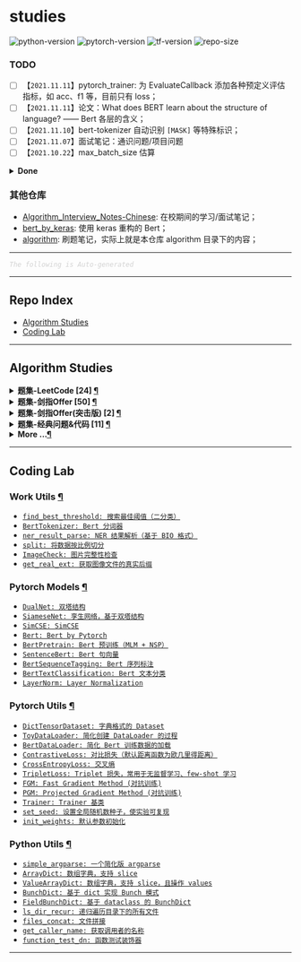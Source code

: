 studies
===

![python-version](https://img.shields.io/badge/python-3.8+-green)
![pytorch-version](https://img.shields.io/badge/pytorch-1.8+-green)
![tf-version](https://img.shields.io/badge/tensorflow-2.3+-green)
![repo-size](https://img.shields.io/github/repo-size/imhuay/studies)
<!-- ![total-lines](https://img.shields.io/tokei/lines/github/imhuay/studies) -->
<!-- ![code-size](https://img.shields.io/github/languages/code-size/imhuay/studies) -->

<!-- ![followers](https://img.shields.io/github/followers/imhuay?style=social) -->
<!-- ![user-stars](https://img.shields.io/github/stars/imhuay?style=social) -->


### TODO

- [ ] 【`2021.11.11`】pytorch_trainer: 为 EvaluateCallback 添加各种预定义评估指标，如 acc、f1 等，目前只有 loss；
- [ ] 【`2021.11.11`】论文：What does BERT learn about the structure of language? —— Bert 各层的含义；
- [ ] 【`2021.11.10`】bert-tokenizer 自动识别 `[MASK]` 等特殊标识；
- [ ] 【`2021.11.07`】面试笔记：通识问题/项目问题
- [ ] 【`2021.10.22`】max_batch_size 估算

<details><summary><b> Done </b></summary>

- [x] 【`2021.11.06-2021.11.12`】优化 auto-readme，使用上一次的 commit info，而不是默认 'Auto-README'
    - 参考：`git commit -m "$(git log -"$(git rev-list origin/master..master --count)" --pretty=%B | cat)"`
    - 说明：使用 origin/master 到 master 之间所有的 commit 信息作为这次的 message；
- [x] 【`2021.11.10-2021.11.11`】bert 支持加载指定层 -> `_test_load_appointed_layers()`
- [x] 【`2021.11.04-2021.11.08`】把 __test.py 文件自动加入文档测试（放弃）
    - 有些测试比较耗时，不需要全部加入自动测试；
    - __test.py 针对的是存在相对引用的模块，如果这些模块有改动，会即时测试，所以也不需要自动测试
- [x] 【`2021.11.01-2021.11.03`】[pytorch-lightning](https://github.com/PyTorchLightning/pytorch-lightning) 代码阅读

</details>

### 其他仓库
- [Algorithm_Interview_Notes-Chinese](https://github.com/imhuay/Algorithm_Interview_Notes-Chinese_backups): 在校期间的学习/面试笔记；
- [bert_by_keras](https://github.com/imhuay/bert_by_keras): 使用 keras 重构的 Bert；
- [algorithm](https://github.com/imhuay/algorithm): 刷题笔记，实际上就是本仓库 algorithm 目录下的内容；

---

<font color="LightGrey"><i> `The following is Auto-generated` </i></font>

---

Repo Index
---

- [Algorithm Studies](#algorithm-studies)
- [Coding Lab](#coding-lab)

---

Algorithm Studies
---

<details><summary><b> 题集-LeetCode [24] <a href="algorithm/topics/题集-LeetCode.md">¶</a></b></summary>

- [`LeetCode No.0001 两数之和 (简单, 2021-10)`](algorithm/topics/题集-LeetCode.md#leetcode-no0001-两数之和-简单-2021-10)
- [`LeetCode No.0002 两数相加 (中等, 2021-10)`](algorithm/topics/题集-LeetCode.md#leetcode-no0002-两数相加-中等-2021-10)
- [`LeetCode No.0005 最长回文子串 (中等, 2021-10)`](algorithm/topics/题集-LeetCode.md#leetcode-no0005-最长回文子串-中等-2021-10)
- [`LeetCode No.0011 盛最多水的容器 (中等, 2021-10)`](algorithm/topics/题集-LeetCode.md#leetcode-no0011-盛最多水的容器-中等-2021-10)
- [`LeetCode No.0015 三数之和 (中等, 2021-10)`](algorithm/topics/题集-LeetCode.md#leetcode-no0015-三数之和-中等-2021-10)
- [`LeetCode No.0016 最接近的三数之和 (中等, 2021-10)`](algorithm/topics/题集-LeetCode.md#leetcode-no0016-最接近的三数之和-中等-2021-10)
- [`LeetCode No.0021 合并两个有序链表 (简单, 2021-10)`](algorithm/topics/题集-LeetCode.md#leetcode-no0021-合并两个有序链表-简单-2021-10)
- [`LeetCode No.0029 两数相除 (中等, 2021-10)`](algorithm/topics/题集-LeetCode.md#leetcode-no0029-两数相除-中等-2021-10)
- [`LeetCode No.0033 搜索旋转排序数组 (中等, 2021-10)`](algorithm/topics/题集-LeetCode.md#leetcode-no0033-搜索旋转排序数组-中等-2021-10)
- [`LeetCode No.0042 接雨水 (困难, 2021-10)`](algorithm/topics/题集-LeetCode.md#leetcode-no0042-接雨水-困难-2021-10)
- [`LeetCode No.0086 分隔链表 (中等, 2021-10)`](algorithm/topics/题集-LeetCode.md#leetcode-no0086-分隔链表-中等-2021-10)
- [`LeetCode No.0104 二叉树的最大深度 (简单, 2021-10)`](algorithm/topics/题集-LeetCode.md#leetcode-no0104-二叉树的最大深度-简单-2021-10)
- [`LeetCode No.0111 二叉树的最小深度 (简单, 2021-10)`](algorithm/topics/题集-LeetCode.md#leetcode-no0111-二叉树的最小深度-简单-2021-10)
- [`LeetCode No.0167 两数之和2(输入有序数组) (简单, 2021-10)`](algorithm/topics/题集-LeetCode.md#leetcode-no0167-两数之和2输入有序数组-简单-2021-10)
- [`LeetCode No.0187 重复的DNA序列 (中等, 2021-10)`](algorithm/topics/题集-LeetCode.md#leetcode-no0187-重复的dna序列-中等-2021-10)
- [`LeetCode No.0240 搜索二维矩阵2 (中等, 2021-10)`](algorithm/topics/题集-LeetCode.md#leetcode-no0240-搜索二维矩阵2-中等-2021-10)
- [`LeetCode No.0343 整数拆分 (中等, 2021-12)`](algorithm/topics/题集-LeetCode.md#leetcode-no0343-整数拆分-中等-2021-12)
- [`LeetCode No.0352 将数据流变为多个不相交区间 (困难, 2021-10)`](algorithm/topics/题集-LeetCode.md#leetcode-no0352-将数据流变为多个不相交区间-困难-2021-10)
- [`LeetCode No.0434 字符串中的单词数 (简单, 2021-10)`](algorithm/topics/题集-LeetCode.md#leetcode-no0434-字符串中的单词数-简单-2021-10)
- [`LeetCode No.0437 路径总和3 (中等, 2021-10)`](algorithm/topics/题集-LeetCode.md#leetcode-no0437-路径总和3-中等-2021-10)
- [`LeetCode No.0441 排列硬币 (简单, 2021-10)`](algorithm/topics/题集-LeetCode.md#leetcode-no0441-排列硬币-简单-2021-10)
- [`LeetCode No.0496 下一个更大元素 (简单, 2021-11)`](algorithm/topics/题集-LeetCode.md#leetcode-no0496-下一个更大元素-简单-2021-11)
- [`LeetCode No.0611 有效三角形的个数 (中等, 2021-10)`](algorithm/topics/题集-LeetCode.md#leetcode-no0611-有效三角形的个数-中等-2021-10)
- [`LeetCode No.0859 亲密字符串 (简单, 2021-11)`](algorithm/topics/题集-LeetCode.md#leetcode-no0859-亲密字符串-简单-2021-11)

</details>

<details><summary><b> 题集-剑指Offer [50] <a href="algorithm/topics/题集-剑指Offer.md">¶</a></b></summary>

- [`剑指Offer No.0003 数组中重复的数字 (简单, 2021-11)`](algorithm/topics/题集-剑指Offer.md#剑指offer-no0003-数组中重复的数字-简单-2021-11)
- [`剑指Offer No.0004 二维数组中的查找 (中等, 2021-11)`](algorithm/topics/题集-剑指Offer.md#剑指offer-no0004-二维数组中的查找-中等-2021-11)
- [`剑指Offer No.0005 替换空格 (简单, 2021-11)`](algorithm/topics/题集-剑指Offer.md#剑指offer-no0005-替换空格-简单-2021-11)
- [`剑指Offer No.0006 从尾到头打印链表 (简单, 2021-11)`](algorithm/topics/题集-剑指Offer.md#剑指offer-no0006-从尾到头打印链表-简单-2021-11)
- [`剑指Offer No.0007 重建二叉树 (中等, 2021-11)`](algorithm/topics/题集-剑指Offer.md#剑指offer-no0007-重建二叉树-中等-2021-11)
- [`剑指Offer No.0009 用两个栈实现队列 (简单, 2021-11)`](algorithm/topics/题集-剑指Offer.md#剑指offer-no0009-用两个栈实现队列-简单-2021-11)
- [`剑指Offer No.0010 斐波那契数列-1 (简单, 2021-11)`](algorithm/topics/题集-剑指Offer.md#剑指offer-no0010-斐波那契数列-1-简单-2021-11)
- [`剑指Offer No.0010 斐波那契数列-2（青蛙跳台阶） (简单, 2021-11)`](algorithm/topics/题集-剑指Offer.md#剑指offer-no0010-斐波那契数列-2青蛙跳台阶-简单-2021-11)
- [`剑指Offer No.0011 旋转数组的最小数字 (简单, 2021-11)`](algorithm/topics/题集-剑指Offer.md#剑指offer-no0011-旋转数组的最小数字-简单-2021-11)
- [`剑指Offer No.0012 矩阵中的路径 (中等, 2021-11)`](algorithm/topics/题集-剑指Offer.md#剑指offer-no0012-矩阵中的路径-中等-2021-11)
- [`剑指Offer No.0013 机器人的运动范围 (中等, 2021-11)`](algorithm/topics/题集-剑指Offer.md#剑指offer-no0013-机器人的运动范围-中等-2021-11)
- [`剑指Offer No.0014 剪绳子1（整数拆分） (中等, 2021-11)`](algorithm/topics/题集-剑指Offer.md#剑指offer-no0014-剪绳子1整数拆分-中等-2021-11)
- [`剑指Offer No.0015 二进制中1的个数 (简单, 2021-11)`](algorithm/topics/题集-剑指Offer.md#剑指offer-no0015-二进制中1的个数-简单-2021-11)
- [`剑指Offer No.0016 数值的整数次方（快速幂） (中等, 2021-11)`](algorithm/topics/题集-剑指Offer.md#剑指offer-no0016-数值的整数次方快速幂-中等-2021-11)
- [`剑指Offer No.0017 打印从1到最大的n位数（N叉树的遍历） (中等, 2021-11)`](algorithm/topics/题集-剑指Offer.md#剑指offer-no0017-打印从1到最大的n位数n叉树的遍历-中等-2021-11)
- [`剑指Offer No.0018 删除链表的节点 (简单, 2021-11)`](algorithm/topics/题集-剑指Offer.md#剑指offer-no0018-删除链表的节点-简单-2021-11)
- [`剑指Offer No.0021 调整数组顺序使奇数位于偶数前面 (简单, 2021-11)`](algorithm/topics/题集-剑指Offer.md#剑指offer-no0021-调整数组顺序使奇数位于偶数前面-简单-2021-11)
- [`剑指Offer No.0022 链表中倒数第k个节点 (简单, 2021-11)`](algorithm/topics/题集-剑指Offer.md#剑指offer-no0022-链表中倒数第k个节点-简单-2021-11)
- [`剑指Offer No.0024 反转链表 (简单, 2021-11)`](algorithm/topics/题集-剑指Offer.md#剑指offer-no0024-反转链表-简单-2021-11)
- [`剑指Offer No.0025 合并两个排序的链表 (简单, 2021-11)`](algorithm/topics/题集-剑指Offer.md#剑指offer-no0025-合并两个排序的链表-简单-2021-11)
- [`剑指Offer No.0026 树的子结构 (中等, 2021-11)`](algorithm/topics/题集-剑指Offer.md#剑指offer-no0026-树的子结构-中等-2021-11)
- [`剑指Offer No.0027 二叉树的镜像 (简单, 2021-11)`](algorithm/topics/题集-剑指Offer.md#剑指offer-no0027-二叉树的镜像-简单-2021-11)
- [`剑指Offer No.0028 对称的二叉树 (简单, 2021-11)`](algorithm/topics/题集-剑指Offer.md#剑指offer-no0028-对称的二叉树-简单-2021-11)
- [`剑指Offer No.0029 顺时针打印矩阵（3种思路4个写法） (中等, 2021-11)`](algorithm/topics/题集-剑指Offer.md#剑指offer-no0029-顺时针打印矩阵3种思路4个写法-中等-2021-11)
- [`剑指Offer No.0030 包含min函数的栈 (简单, 2021-11)`](algorithm/topics/题集-剑指Offer.md#剑指offer-no0030-包含min函数的栈-简单-2021-11)
- [`剑指Offer No.0031 栈的压入、弹出序列 (中等, 2021-11)`](algorithm/topics/题集-剑指Offer.md#剑指offer-no0031-栈的压入弹出序列-中等-2021-11)
- [`剑指Offer No.0032 层序遍历二叉树-1 (简单, 2021-11)`](algorithm/topics/题集-剑指Offer.md#剑指offer-no0032-层序遍历二叉树-1-简单-2021-11)
- [`剑指Offer No.0032 层序遍历二叉树-2 (简单, 2021-11)`](algorithm/topics/题集-剑指Offer.md#剑指offer-no0032-层序遍历二叉树-2-简单-2021-11)
- [`剑指Offer No.0032 层序遍历二叉树-3（之字形遍历） (简单, 2021-11)`](algorithm/topics/题集-剑指Offer.md#剑指offer-no0032-层序遍历二叉树-3之字形遍历-简单-2021-11)
- [`剑指Offer No.0033 二叉搜索树的后序遍历序列 (中等, 2021-12)`](algorithm/topics/题集-剑指Offer.md#剑指offer-no0033-二叉搜索树的后序遍历序列-中等-2021-12)
- [`剑指Offer No.0034 二叉树中和为某一值的路径 (中等, 2021-12)`](algorithm/topics/题集-剑指Offer.md#剑指offer-no0034-二叉树中和为某一值的路径-中等-2021-12)
- [`剑指Offer No.0035 复杂链表的复制（深拷贝） (中等, 2021-12)`](algorithm/topics/题集-剑指Offer.md#剑指offer-no0035-复杂链表的复制深拷贝-中等-2021-12)
- [`剑指Offer No.0036 二叉搜索树与双向链表 (中等, 2021-12)`](algorithm/topics/题集-剑指Offer.md#剑指offer-no0036-二叉搜索树与双向链表-中等-2021-12)
- [`剑指Offer No.0037 序列化二叉树 (困难, 2021-12)`](algorithm/topics/题集-剑指Offer.md#剑指offer-no0037-序列化二叉树-困难-2021-12)
- [`剑指Offer No.0038 字符串的排列（全排列） (中等, 2021-12)`](algorithm/topics/题集-剑指Offer.md#剑指offer-no0038-字符串的排列全排列-中等-2021-12)
- [`剑指Offer No.0039 数组中出现次数超过一半的数字（摩尔投票） (简单, 2021-12)`](algorithm/topics/题集-剑指Offer.md#剑指offer-no0039-数组中出现次数超过一半的数字摩尔投票-简单-2021-12)
- [`剑指Offer No.0040 最小的k个数（partition操作） (简单, 2021-12)`](algorithm/topics/题集-剑指Offer.md#剑指offer-no0040-最小的k个数partition操作-简单-2021-12)
- [`剑指Offer No.0041 数据流中的中位数 (困难, 2021-12)`](algorithm/topics/题集-剑指Offer.md#剑指offer-no0041-数据流中的中位数-困难-2021-12)
- [`剑指Offer No.0042 连续子数组的最大和 (简单, 2021-10)`](algorithm/topics/题集-剑指Offer.md#剑指offer-no0042-连续子数组的最大和-简单-2021-10)
- [`剑指Offer No.0044 数字序列中某一位的数字 (中等, 2021-11)`](algorithm/topics/题集-剑指Offer.md#剑指offer-no0044-数字序列中某一位的数字-中等-2021-11)
- [`剑指Offer No.0045 把数组排成最小的数 (中等, 2021-12)`](algorithm/topics/题集-剑指Offer.md#剑指offer-no0045-把数组排成最小的数-中等-2021-12)
- [`剑指Offer No.0046 斐波那契数列-3（把数字翻译成字符串） (中等, 2021-12)`](algorithm/topics/题集-剑指Offer.md#剑指offer-no0046-斐波那契数列-3把数字翻译成字符串-中等-2021-12)
- [`剑指Offer No.0047 礼物的最大价值 (中等, 2021-12)`](algorithm/topics/题集-剑指Offer.md#剑指offer-no0047-礼物的最大价值-中等-2021-12)
- [`剑指Offer No.0048 最长不含重复字符的子字符串 (中等, 2021-11)`](algorithm/topics/题集-剑指Offer.md#剑指offer-no0048-最长不含重复字符的子字符串-中等-2021-11)
- [`剑指Offer No.0048 最长不含重复字符的子字符串 (中等, 2021-12)`](algorithm/topics/题集-剑指Offer.md#剑指offer-no0048-最长不含重复字符的子字符串-中等-2021-12)
- [`剑指Offer No.0049 丑数 (中等, 2021-12)`](algorithm/topics/题集-剑指Offer.md#剑指offer-no0049-丑数-中等-2021-12)
- [`剑指Offer No.0054 二叉搜索树的第k大节点 (简单, 2021-11)`](algorithm/topics/题集-剑指Offer.md#剑指offer-no0054-二叉搜索树的第k大节点-简单-2021-11)
- [`剑指Offer No.0055 二叉树的深度 (简单, 2021-11)`](algorithm/topics/题集-剑指Offer.md#剑指offer-no0055-二叉树的深度-简单-2021-11)
- [`剑指Offer No.0063 买卖股票的最佳时机 (中等, 2021-11)`](algorithm/topics/题集-剑指Offer.md#剑指offer-no0063-买卖股票的最佳时机-中等-2021-11)
- [`剑指Offer No.0067 把字符串转换成整数 (中等, 2021-11)`](algorithm/topics/题集-剑指Offer.md#剑指offer-no0067-把字符串转换成整数-中等-2021-11)

</details>

<details><summary><b> 题集-剑指Offer(突击版) [2] <a href="algorithm/topics/题集-剑指Offer(突击版).md">¶</a></b></summary>

- [`剑指Offer(突击版) No.0069 山峰数组的顶部 (简单, 2021-10)`](algorithm/topics/题集-剑指Offer(突击版).md#剑指offer突击版-no0069-山峰数组的顶部-简单-2021-10)
- [`剑指Offer(突击版) No.0076 数组中的第K大的数字 (中等, 2021-10)`](algorithm/topics/题集-剑指Offer(突击版).md#剑指offer突击版-no0076-数组中的第k大的数字-中等-2021-10)

</details>

<details><summary><b> 题集-经典问题&代码 [11] <a href="algorithm/topics/题集-经典问题&代码.md">¶</a></b></summary>

- [`剑指Offer No.0007 重建二叉树 (中等, 2021-11)`](algorithm/topics/题集-经典问题&代码.md#剑指offer-no0007-重建二叉树-中等-2021-11)
- [`剑指Offer No.0016 数值的整数次方（快速幂） (中等, 2021-11)`](algorithm/topics/题集-经典问题&代码.md#剑指offer-no0016-数值的整数次方快速幂-中等-2021-11)
- [`剑指Offer No.0024 反转链表 (简单, 2021-11)`](algorithm/topics/题集-经典问题&代码.md#剑指offer-no0024-反转链表-简单-2021-11)
- [`剑指Offer No.0029 顺时针打印矩阵（3种思路4个写法） (中等, 2021-11)`](algorithm/topics/题集-经典问题&代码.md#剑指offer-no0029-顺时针打印矩阵3种思路4个写法-中等-2021-11)
- [`剑指Offer No.0031 栈的压入、弹出序列 (中等, 2021-11)`](algorithm/topics/题集-经典问题&代码.md#剑指offer-no0031-栈的压入弹出序列-中等-2021-11)
- [`剑指Offer No.0035 复杂链表的复制（深拷贝） (中等, 2021-12)`](algorithm/topics/题集-经典问题&代码.md#剑指offer-no0035-复杂链表的复制深拷贝-中等-2021-12)
- [`剑指Offer No.0036 二叉搜索树与双向链表 (中等, 2021-12)`](algorithm/topics/题集-经典问题&代码.md#剑指offer-no0036-二叉搜索树与双向链表-中等-2021-12)
- [`剑指Offer No.0038 字符串的排列（全排列） (中等, 2021-12)`](algorithm/topics/题集-经典问题&代码.md#剑指offer-no0038-字符串的排列全排列-中等-2021-12)
- [`剑指Offer No.0039 数组中出现次数超过一半的数字（摩尔投票） (简单, 2021-12)`](algorithm/topics/题集-经典问题&代码.md#剑指offer-no0039-数组中出现次数超过一半的数字摩尔投票-简单-2021-12)
- [`剑指Offer No.0040 最小的k个数（partition操作） (简单, 2021-12)`](algorithm/topics/题集-经典问题&代码.md#剑指offer-no0040-最小的k个数partition操作-简单-2021-12)
- [`剑指Offer No.0049 丑数 (中等, 2021-12)`](algorithm/topics/题集-经典问题&代码.md#剑指offer-no0049-丑数-中等-2021-12)

</details>

<details><summary><b>More ...<a href="algorithm/README.md">¶</a></b></summary>

<details><summary><b> 基础-模拟、数学、找规律 [12] <a href="algorithm/topics/基础-模拟、数学、找规律.md">¶</a></b></summary>

- [`LeetCode No.0005 最长回文子串 (中等, 2021-10)`](algorithm/topics/基础-模拟、数学、找规律.md#leetcode-no0005-最长回文子串-中等-2021-10)
- [`LeetCode No.0343 整数拆分 (中等, 2021-12)`](algorithm/topics/基础-模拟、数学、找规律.md#leetcode-no0343-整数拆分-中等-2021-12)
- [`LeetCode No.0352 将数据流变为多个不相交区间 (困难, 2021-10)`](algorithm/topics/基础-模拟、数学、找规律.md#leetcode-no0352-将数据流变为多个不相交区间-困难-2021-10)
- [`LeetCode No.0441 排列硬币 (简单, 2021-10)`](algorithm/topics/基础-模拟、数学、找规律.md#leetcode-no0441-排列硬币-简单-2021-10)
- [`LeetCode No.0859 亲密字符串 (简单, 2021-11)`](algorithm/topics/基础-模拟、数学、找规律.md#leetcode-no0859-亲密字符串-简单-2021-11)
- [`剑指Offer No.0014 剪绳子1（整数拆分） (中等, 2021-11)`](algorithm/topics/基础-模拟、数学、找规律.md#剑指offer-no0014-剪绳子1整数拆分-中等-2021-11)
- [`剑指Offer No.0029 顺时针打印矩阵（3种思路4个写法） (中等, 2021-11)`](algorithm/topics/基础-模拟、数学、找规律.md#剑指offer-no0029-顺时针打印矩阵3种思路4个写法-中等-2021-11)
- [`剑指Offer No.0039 数组中出现次数超过一半的数字（摩尔投票） (简单, 2021-12)`](algorithm/topics/基础-模拟、数学、找规律.md#剑指offer-no0039-数组中出现次数超过一半的数字摩尔投票-简单-2021-12)
- [`剑指Offer No.0044 数字序列中某一位的数字 (中等, 2021-11)`](algorithm/topics/基础-模拟、数学、找规律.md#剑指offer-no0044-数字序列中某一位的数字-中等-2021-11)
- [`剑指Offer No.0044 数字序列中某一位的数字 (中等, 2021-11)`](algorithm/topics/基础-模拟、数学、找规律.md#剑指offer-no0044-数字序列中某一位的数字-中等-2021-11)
- [`剑指Offer No.0063 买卖股票的最佳时机 (中等, 2021-11)`](algorithm/topics/基础-模拟、数学、找规律.md#剑指offer-no0063-买卖股票的最佳时机-中等-2021-11)
- [`剑指Offer No.0067 把字符串转换成整数 (中等, 2021-11)`](algorithm/topics/基础-模拟、数学、找规律.md#剑指offer-no0067-把字符串转换成整数-中等-2021-11)

</details>

<details><summary><b> 技巧-位运算 [3] <a href="algorithm/topics/技巧-位运算.md">¶</a></b></summary>

- [`LeetCode No.0029 两数相除 (中等, 2021-10)`](algorithm/topics/技巧-位运算.md#leetcode-no0029-两数相除-中等-2021-10)
- [`LeetCode No.0187 重复的DNA序列 (中等, 2021-10)`](algorithm/topics/技巧-位运算.md#leetcode-no0187-重复的dna序列-中等-2021-10)
- [`剑指Offer No.0015 二进制中1的个数 (简单, 2021-11)`](algorithm/topics/技巧-位运算.md#剑指offer-no0015-二进制中1的个数-简单-2021-11)

</details>

<details><summary><b> 技巧-前缀和 [1] <a href="algorithm/topics/技巧-前缀和.md">¶</a></b></summary>

- [`LeetCode No.0437 路径总和3 (中等, 2021-10)`](algorithm/topics/技巧-前缀和.md#leetcode-no0437-路径总和3-中等-2021-10)

</details>

<details><summary><b> 技巧-双指针、滑动窗口 [9] <a href="algorithm/topics/技巧-双指针、滑动窗口.md">¶</a></b></summary>

- [`LeetCode No.0011 盛最多水的容器 (中等, 2021-10)`](algorithm/topics/技巧-双指针、滑动窗口.md#leetcode-no0011-盛最多水的容器-中等-2021-10)
- [`LeetCode No.0015 三数之和 (中等, 2021-10)`](algorithm/topics/技巧-双指针、滑动窗口.md#leetcode-no0015-三数之和-中等-2021-10)
- [`LeetCode No.0016 最接近的三数之和 (中等, 2021-10)`](algorithm/topics/技巧-双指针、滑动窗口.md#leetcode-no0016-最接近的三数之和-中等-2021-10)
- [`LeetCode No.0042 接雨水 (困难, 2021-10)`](algorithm/topics/技巧-双指针、滑动窗口.md#leetcode-no0042-接雨水-困难-2021-10)
- [`LeetCode No.0167 两数之和2(输入有序数组) (简单, 2021-10)`](algorithm/topics/技巧-双指针、滑动窗口.md#leetcode-no0167-两数之和2输入有序数组-简单-2021-10)
- [`LeetCode No.0611 有效三角形的个数 (中等, 2021-10)`](algorithm/topics/技巧-双指针、滑动窗口.md#leetcode-no0611-有效三角形的个数-中等-2021-10)
- [`剑指Offer No.0021 调整数组顺序使奇数位于偶数前面 (简单, 2021-11)`](algorithm/topics/技巧-双指针、滑动窗口.md#剑指offer-no0021-调整数组顺序使奇数位于偶数前面-简单-2021-11)
- [`剑指Offer No.0022 链表中倒数第k个节点 (简单, 2021-11)`](algorithm/topics/技巧-双指针、滑动窗口.md#剑指offer-no0022-链表中倒数第k个节点-简单-2021-11)
- [`剑指Offer No.0048 最长不含重复字符的子字符串 (中等, 2021-12)`](algorithm/topics/技巧-双指针、滑动窗口.md#剑指offer-no0048-最长不含重复字符的子字符串-中等-2021-12)

</details>

<details><summary><b> 技巧-哈希表(Hash) [4] <a href="algorithm/topics/技巧-哈希表(Hash).md">¶</a></b></summary>

- [`LeetCode No.0001 两数之和 (简单, 2021-10)`](algorithm/topics/技巧-哈希表(Hash).md#leetcode-no0001-两数之和-简单-2021-10)
- [`LeetCode No.0187 重复的DNA序列 (中等, 2021-10)`](algorithm/topics/技巧-哈希表(Hash).md#leetcode-no0187-重复的dna序列-中等-2021-10)
- [`剑指Offer No.0003 数组中重复的数字 (简单, 2021-11)`](algorithm/topics/技巧-哈希表(Hash).md#剑指offer-no0003-数组中重复的数字-简单-2021-11)
- [`剑指Offer No.0035 复杂链表的复制（深拷贝） (中等, 2021-12)`](algorithm/topics/技巧-哈希表(Hash).md#剑指offer-no0035-复杂链表的复制深拷贝-中等-2021-12)

</details>

<details><summary><b> 技巧-贪心 [1] <a href="algorithm/topics/技巧-贪心.md">¶</a></b></summary>

- [`剑指Offer No.0014 剪绳子1（整数拆分） (中等, 2021-11)`](algorithm/topics/技巧-贪心.md#剑指offer-no0014-剪绳子1整数拆分-中等-2021-11)

</details>

<details><summary><b> 数据结构-堆、优先队列 [3] <a href="algorithm/topics/数据结构-堆、优先队列.md">¶</a></b></summary>

- [`剑指Offer No.0040 最小的k个数（partition操作） (简单, 2021-12)`](algorithm/topics/数据结构-堆、优先队列.md#剑指offer-no0040-最小的k个数partition操作-简单-2021-12)
- [`剑指Offer No.0041 数据流中的中位数 (困难, 2021-12)`](algorithm/topics/数据结构-堆、优先队列.md#剑指offer-no0041-数据流中的中位数-困难-2021-12)
- [`剑指Offer(突击版) No.0076 数组中的第K大的数字 (中等, 2021-10)`](algorithm/topics/数据结构-堆、优先队列.md#剑指offer突击版-no0076-数组中的第k大的数字-中等-2021-10)

</details>

<details><summary><b> 数据结构-字符串 [4] <a href="algorithm/topics/数据结构-字符串.md">¶</a></b></summary>

- [`LeetCode No.0434 字符串中的单词数 (简单, 2021-10)`](algorithm/topics/数据结构-字符串.md#leetcode-no0434-字符串中的单词数-简单-2021-10)
- [`LeetCode No.0859 亲密字符串 (简单, 2021-11)`](algorithm/topics/数据结构-字符串.md#leetcode-no0859-亲密字符串-简单-2021-11)
- [`剑指Offer No.0005 替换空格 (简单, 2021-11)`](algorithm/topics/数据结构-字符串.md#剑指offer-no0005-替换空格-简单-2021-11)
- [`剑指Offer No.0067 把字符串转换成整数 (中等, 2021-11)`](algorithm/topics/数据结构-字符串.md#剑指offer-no0067-把字符串转换成整数-中等-2021-11)

</details>

<details><summary><b> 数据结构-数组、矩阵(二维数组) [4] <a href="algorithm/topics/数据结构-数组、矩阵(二维数组).md">¶</a></b></summary>

- [`剑指Offer No.0021 调整数组顺序使奇数位于偶数前面 (简单, 2021-11)`](algorithm/topics/数据结构-数组、矩阵(二维数组).md#剑指offer-no0021-调整数组顺序使奇数位于偶数前面-简单-2021-11)
- [`剑指Offer No.0029 顺时针打印矩阵（3种思路4个写法） (中等, 2021-11)`](algorithm/topics/数据结构-数组、矩阵(二维数组).md#剑指offer-no0029-顺时针打印矩阵3种思路4个写法-中等-2021-11)
- [`剑指Offer No.0030 包含min函数的栈 (简单, 2021-11)`](algorithm/topics/数据结构-数组、矩阵(二维数组).md#剑指offer-no0030-包含min函数的栈-简单-2021-11)
- [`剑指Offer No.0031 栈的压入、弹出序列 (中等, 2021-11)`](algorithm/topics/数据结构-数组、矩阵(二维数组).md#剑指offer-no0031-栈的压入弹出序列-中等-2021-11)

</details>

<details><summary><b> 数据结构-栈(单调栈)、队列 [9] <a href="algorithm/topics/数据结构-栈(单调栈)、队列.md">¶</a></b></summary>

- [`LeetCode No.0496 下一个更大元素 (简单, 2021-11)`](algorithm/topics/数据结构-栈(单调栈)、队列.md#leetcode-no0496-下一个更大元素-简单-2021-11)
- [`剑指Offer No.0006 从尾到头打印链表 (简单, 2021-11)`](algorithm/topics/数据结构-栈(单调栈)、队列.md#剑指offer-no0006-从尾到头打印链表-简单-2021-11)
- [`剑指Offer No.0009 用两个栈实现队列 (简单, 2021-11)`](algorithm/topics/数据结构-栈(单调栈)、队列.md#剑指offer-no0009-用两个栈实现队列-简单-2021-11)
- [`剑指Offer No.0009 用两个栈实现队列 (简单, 2021-11)`](algorithm/topics/数据结构-栈(单调栈)、队列.md#剑指offer-no0009-用两个栈实现队列-简单-2021-11)
- [`剑指Offer No.0030 包含min函数的栈 (简单, 2021-11)`](algorithm/topics/数据结构-栈(单调栈)、队列.md#剑指offer-no0030-包含min函数的栈-简单-2021-11)
- [`剑指Offer No.0031 栈的压入、弹出序列 (中等, 2021-11)`](algorithm/topics/数据结构-栈(单调栈)、队列.md#剑指offer-no0031-栈的压入弹出序列-中等-2021-11)
- [`剑指Offer No.0032 层序遍历二叉树-1 (简单, 2021-11)`](algorithm/topics/数据结构-栈(单调栈)、队列.md#剑指offer-no0032-层序遍历二叉树-1-简单-2021-11)
- [`剑指Offer No.0032 层序遍历二叉树-2 (简单, 2021-11)`](algorithm/topics/数据结构-栈(单调栈)、队列.md#剑指offer-no0032-层序遍历二叉树-2-简单-2021-11)
- [`剑指Offer No.0032 层序遍历二叉树-3（之字形遍历） (简单, 2021-11)`](algorithm/topics/数据结构-栈(单调栈)、队列.md#剑指offer-no0032-层序遍历二叉树-3之字形遍历-简单-2021-11)

</details>

<details><summary><b> 数据结构-树、二叉树 [16] <a href="algorithm/topics/数据结构-树、二叉树.md">¶</a></b></summary>

- [`LeetCode No.0104 二叉树的最大深度 (简单, 2021-10)`](algorithm/topics/数据结构-树、二叉树.md#leetcode-no0104-二叉树的最大深度-简单-2021-10)
- [`LeetCode No.0111 二叉树的最小深度 (简单, 2021-10)`](algorithm/topics/数据结构-树、二叉树.md#leetcode-no0111-二叉树的最小深度-简单-2021-10)
- [`LeetCode No.0437 路径总和3 (中等, 2021-10)`](algorithm/topics/数据结构-树、二叉树.md#leetcode-no0437-路径总和3-中等-2021-10)
- [`剑指Offer No.0007 重建二叉树 (中等, 2021-11)`](algorithm/topics/数据结构-树、二叉树.md#剑指offer-no0007-重建二叉树-中等-2021-11)
- [`剑指Offer No.0026 树的子结构 (中等, 2021-11)`](algorithm/topics/数据结构-树、二叉树.md#剑指offer-no0026-树的子结构-中等-2021-11)
- [`剑指Offer No.0027 二叉树的镜像 (简单, 2021-11)`](algorithm/topics/数据结构-树、二叉树.md#剑指offer-no0027-二叉树的镜像-简单-2021-11)
- [`剑指Offer No.0028 对称的二叉树 (简单, 2021-11)`](algorithm/topics/数据结构-树、二叉树.md#剑指offer-no0028-对称的二叉树-简单-2021-11)
- [`剑指Offer No.0032 层序遍历二叉树-1 (简单, 2021-11)`](algorithm/topics/数据结构-树、二叉树.md#剑指offer-no0032-层序遍历二叉树-1-简单-2021-11)
- [`剑指Offer No.0032 层序遍历二叉树-2 (简单, 2021-11)`](algorithm/topics/数据结构-树、二叉树.md#剑指offer-no0032-层序遍历二叉树-2-简单-2021-11)
- [`剑指Offer No.0032 层序遍历二叉树-3（之字形遍历） (简单, 2021-11)`](algorithm/topics/数据结构-树、二叉树.md#剑指offer-no0032-层序遍历二叉树-3之字形遍历-简单-2021-11)
- [`剑指Offer No.0033 二叉搜索树的后序遍历序列 (中等, 2021-12)`](algorithm/topics/数据结构-树、二叉树.md#剑指offer-no0033-二叉搜索树的后序遍历序列-中等-2021-12)
- [`剑指Offer No.0034 二叉树中和为某一值的路径 (中等, 2021-12)`](algorithm/topics/数据结构-树、二叉树.md#剑指offer-no0034-二叉树中和为某一值的路径-中等-2021-12)
- [`剑指Offer No.0036 二叉搜索树与双向链表 (中等, 2021-12)`](algorithm/topics/数据结构-树、二叉树.md#剑指offer-no0036-二叉搜索树与双向链表-中等-2021-12)
- [`剑指Offer No.0037 序列化二叉树 (困难, 2021-12)`](algorithm/topics/数据结构-树、二叉树.md#剑指offer-no0037-序列化二叉树-困难-2021-12)
- [`剑指Offer No.0054 二叉搜索树的第k大节点 (简单, 2021-11)`](algorithm/topics/数据结构-树、二叉树.md#剑指offer-no0054-二叉搜索树的第k大节点-简单-2021-11)
- [`剑指Offer No.0055 二叉树的深度 (简单, 2021-11)`](algorithm/topics/数据结构-树、二叉树.md#剑指offer-no0055-二叉树的深度-简单-2021-11)

</details>

<details><summary><b> 数据结构-设计 [3] <a href="algorithm/topics/数据结构-设计.md">¶</a></b></summary>

- [`剑指Offer No.0009 用两个栈实现队列 (简单, 2021-11)`](algorithm/topics/数据结构-设计.md#剑指offer-no0009-用两个栈实现队列-简单-2021-11)
- [`剑指Offer No.0030 包含min函数的栈 (简单, 2021-11)`](algorithm/topics/数据结构-设计.md#剑指offer-no0030-包含min函数的栈-简单-2021-11)
- [`剑指Offer No.0041 数据流中的中位数 (困难, 2021-12)`](algorithm/topics/数据结构-设计.md#剑指offer-no0041-数据流中的中位数-困难-2021-12)

</details>

<details><summary><b> 数据结构-链表 [8] <a href="algorithm/topics/数据结构-链表.md">¶</a></b></summary>

- [`LeetCode No.0002 两数相加 (中等, 2021-10)`](algorithm/topics/数据结构-链表.md#leetcode-no0002-两数相加-中等-2021-10)
- [`LeetCode No.0086 分隔链表 (中等, 2021-10)`](algorithm/topics/数据结构-链表.md#leetcode-no0086-分隔链表-中等-2021-10)
- [`剑指Offer No.0006 从尾到头打印链表 (简单, 2021-11)`](algorithm/topics/数据结构-链表.md#剑指offer-no0006-从尾到头打印链表-简单-2021-11)
- [`剑指Offer No.0018 删除链表的节点 (简单, 2021-11)`](algorithm/topics/数据结构-链表.md#剑指offer-no0018-删除链表的节点-简单-2021-11)
- [`剑指Offer No.0022 链表中倒数第k个节点 (简单, 2021-11)`](algorithm/topics/数据结构-链表.md#剑指offer-no0022-链表中倒数第k个节点-简单-2021-11)
- [`剑指Offer No.0024 反转链表 (简单, 2021-11)`](algorithm/topics/数据结构-链表.md#剑指offer-no0024-反转链表-简单-2021-11)
- [`剑指Offer No.0025 合并两个排序的链表 (简单, 2021-11)`](algorithm/topics/数据结构-链表.md#剑指offer-no0025-合并两个排序的链表-简单-2021-11)
- [`剑指Offer No.0035 复杂链表的复制（深拷贝） (中等, 2021-12)`](algorithm/topics/数据结构-链表.md#剑指offer-no0035-复杂链表的复制深拷贝-中等-2021-12)

</details>

<details><summary><b> 算法-二分法 [9] <a href="algorithm/topics/算法-二分法.md">¶</a></b></summary>

- [`LeetCode No.0029 两数相除 (中等, 2021-10)`](algorithm/topics/算法-二分法.md#leetcode-no0029-两数相除-中等-2021-10)
- [`LeetCode No.0033 搜索旋转排序数组 (中等, 2021-10)`](algorithm/topics/算法-二分法.md#leetcode-no0033-搜索旋转排序数组-中等-2021-10)
- [`LeetCode No.0240 搜索二维矩阵2 (中等, 2021-10)`](algorithm/topics/算法-二分法.md#leetcode-no0240-搜索二维矩阵2-中等-2021-10)
- [`LeetCode No.0352 将数据流变为多个不相交区间 (困难, 2021-10)`](algorithm/topics/算法-二分法.md#leetcode-no0352-将数据流变为多个不相交区间-困难-2021-10)
- [`LeetCode No.0441 排列硬币 (简单, 2021-10)`](algorithm/topics/算法-二分法.md#leetcode-no0441-排列硬币-简单-2021-10)
- [`剑指Offer No.0004 二维数组中的查找 (中等, 2021-11)`](algorithm/topics/算法-二分法.md#剑指offer-no0004-二维数组中的查找-中等-2021-11)
- [`剑指Offer No.0011 旋转数组的最小数字 (简单, 2021-11)`](algorithm/topics/算法-二分法.md#剑指offer-no0011-旋转数组的最小数字-简单-2021-11)
- [`剑指Offer No.0016 数值的整数次方（快速幂） (中等, 2021-11)`](algorithm/topics/算法-二分法.md#剑指offer-no0016-数值的整数次方快速幂-中等-2021-11)
- [`剑指Offer(突击版) No.0069 山峰数组的顶部 (简单, 2021-10)`](algorithm/topics/算法-二分法.md#剑指offer突击版-no0069-山峰数组的顶部-简单-2021-10)

</details>

<details><summary><b> 算法-动态规划(DP、记忆化搜索) [11] <a href="algorithm/topics/算法-动态规划(DP、记忆化搜索).md">¶</a></b></summary>

- [`LeetCode No.0005 最长回文子串 (中等, 2021-10)`](algorithm/topics/算法-动态规划(DP、记忆化搜索).md#leetcode-no0005-最长回文子串-中等-2021-10)
- [`LeetCode No.0343 整数拆分 (中等, 2021-12)`](algorithm/topics/算法-动态规划(DP、记忆化搜索).md#leetcode-no0343-整数拆分-中等-2021-12)
- [`剑指Offer No.0010 斐波那契数列-1 (简单, 2021-11)`](algorithm/topics/算法-动态规划(DP、记忆化搜索).md#剑指offer-no0010-斐波那契数列-1-简单-2021-11)
- [`剑指Offer No.0010 斐波那契数列-1 (简单, 2021-11)`](algorithm/topics/算法-动态规划(DP、记忆化搜索).md#剑指offer-no0010-斐波那契数列-1-简单-2021-11)
- [`剑指Offer No.0010 斐波那契数列-2（青蛙跳台阶） (简单, 2021-11)`](algorithm/topics/算法-动态规划(DP、记忆化搜索).md#剑指offer-no0010-斐波那契数列-2青蛙跳台阶-简单-2021-11)
- [`剑指Offer No.0014 剪绳子1（整数拆分） (中等, 2021-11)`](algorithm/topics/算法-动态规划(DP、记忆化搜索).md#剑指offer-no0014-剪绳子1整数拆分-中等-2021-11)
- [`剑指Offer No.0042 连续子数组的最大和 (简单, 2021-10)`](algorithm/topics/算法-动态规划(DP、记忆化搜索).md#剑指offer-no0042-连续子数组的最大和-简单-2021-10)
- [`剑指Offer No.0046 斐波那契数列-3（把数字翻译成字符串） (中等, 2021-12)`](algorithm/topics/算法-动态规划(DP、记忆化搜索).md#剑指offer-no0046-斐波那契数列-3把数字翻译成字符串-中等-2021-12)
- [`剑指Offer No.0047 礼物的最大价值 (中等, 2021-12)`](algorithm/topics/算法-动态规划(DP、记忆化搜索).md#剑指offer-no0047-礼物的最大价值-中等-2021-12)
- [`剑指Offer No.0048 最长不含重复字符的子字符串 (中等, 2021-11)`](algorithm/topics/算法-动态规划(DP、记忆化搜索).md#剑指offer-no0048-最长不含重复字符的子字符串-中等-2021-11)
- [`剑指Offer No.0049 丑数 (中等, 2021-12)`](algorithm/topics/算法-动态规划(DP、记忆化搜索).md#剑指offer-no0049-丑数-中等-2021-12)

</details>

<details><summary><b> 算法-广度优先搜索(BFS) [3] <a href="algorithm/topics/算法-广度优先搜索(BFS).md">¶</a></b></summary>

- [`剑指Offer No.0032 层序遍历二叉树-1 (简单, 2021-11)`](algorithm/topics/算法-广度优先搜索(BFS).md#剑指offer-no0032-层序遍历二叉树-1-简单-2021-11)
- [`剑指Offer No.0032 层序遍历二叉树-2 (简单, 2021-11)`](algorithm/topics/算法-广度优先搜索(BFS).md#剑指offer-no0032-层序遍历二叉树-2-简单-2021-11)
- [`剑指Offer No.0032 层序遍历二叉树-3（之字形遍历） (简单, 2021-11)`](algorithm/topics/算法-广度优先搜索(BFS).md#剑指offer-no0032-层序遍历二叉树-3之字形遍历-简单-2021-11)

</details>

<details><summary><b> 算法-排序(快排) [4] <a href="algorithm/topics/算法-排序(快排).md">¶</a></b></summary>

- [`剑指Offer No.0039 数组中出现次数超过一半的数字（摩尔投票） (简单, 2021-12)`](algorithm/topics/算法-排序(快排).md#剑指offer-no0039-数组中出现次数超过一半的数字摩尔投票-简单-2021-12)
- [`剑指Offer No.0040 最小的k个数（partition操作） (简单, 2021-12)`](algorithm/topics/算法-排序(快排).md#剑指offer-no0040-最小的k个数partition操作-简单-2021-12)
- [`剑指Offer No.0045 把数组排成最小的数 (中等, 2021-12)`](algorithm/topics/算法-排序(快排).md#剑指offer-no0045-把数组排成最小的数-中等-2021-12)
- [`剑指Offer(突击版) No.0076 数组中的第K大的数字 (中等, 2021-10)`](algorithm/topics/算法-排序(快排).md#剑指offer突击版-no0076-数组中的第k大的数字-中等-2021-10)

</details>

<details><summary><b> 算法-深度优先搜索(DFS) [10] <a href="algorithm/topics/算法-深度优先搜索(DFS).md">¶</a></b></summary>

- [`LeetCode No.0111 二叉树的最小深度 (简单, 2021-10)`](algorithm/topics/算法-深度优先搜索(DFS).md#leetcode-no0111-二叉树的最小深度-简单-2021-10)
- [`LeetCode No.0437 路径总和3 (中等, 2021-10)`](algorithm/topics/算法-深度优先搜索(DFS).md#leetcode-no0437-路径总和3-中等-2021-10)
- [`剑指Offer No.0006 从尾到头打印链表 (简单, 2021-11)`](algorithm/topics/算法-深度优先搜索(DFS).md#剑指offer-no0006-从尾到头打印链表-简单-2021-11)
- [`剑指Offer No.0012 矩阵中的路径 (中等, 2021-11)`](algorithm/topics/算法-深度优先搜索(DFS).md#剑指offer-no0012-矩阵中的路径-中等-2021-11)
- [`剑指Offer No.0012 矩阵中的路径 (中等, 2021-11)`](algorithm/topics/算法-深度优先搜索(DFS).md#剑指offer-no0012-矩阵中的路径-中等-2021-11)
- [`剑指Offer No.0013 机器人的运动范围 (中等, 2021-11)`](algorithm/topics/算法-深度优先搜索(DFS).md#剑指offer-no0013-机器人的运动范围-中等-2021-11)
- [`剑指Offer No.0017 打印从1到最大的n位数（N叉树的遍历） (中等, 2021-11)`](algorithm/topics/算法-深度优先搜索(DFS).md#剑指offer-no0017-打印从1到最大的n位数n叉树的遍历-中等-2021-11)
- [`剑指Offer No.0034 二叉树中和为某一值的路径 (中等, 2021-12)`](algorithm/topics/算法-深度优先搜索(DFS).md#剑指offer-no0034-二叉树中和为某一值的路径-中等-2021-12)
- [`剑指Offer No.0038 字符串的排列（全排列） (中等, 2021-12)`](algorithm/topics/算法-深度优先搜索(DFS).md#剑指offer-no0038-字符串的排列全排列-中等-2021-12)
- [`剑指Offer No.0054 二叉搜索树的第k大节点 (简单, 2021-11)`](algorithm/topics/算法-深度优先搜索(DFS).md#剑指offer-no0054-二叉搜索树的第k大节点-简单-2021-11)

</details>

<details><summary><b> 算法-递归(迭代)、分治 [16] <a href="algorithm/topics/算法-递归(迭代)、分治.md">¶</a></b></summary>

- [`LeetCode No.0021 合并两个有序链表 (简单, 2021-10)`](algorithm/topics/算法-递归(迭代)、分治.md#leetcode-no0021-合并两个有序链表-简单-2021-10)
- [`LeetCode No.0104 二叉树的最大深度 (简单, 2021-10)`](algorithm/topics/算法-递归(迭代)、分治.md#leetcode-no0104-二叉树的最大深度-简单-2021-10)
- [`剑指Offer No.0006 从尾到头打印链表 (简单, 2021-11)`](algorithm/topics/算法-递归(迭代)、分治.md#剑指offer-no0006-从尾到头打印链表-简单-2021-11)
- [`剑指Offer No.0007 重建二叉树 (中等, 2021-11)`](algorithm/topics/算法-递归(迭代)、分治.md#剑指offer-no0007-重建二叉树-中等-2021-11)
- [`剑指Offer No.0016 数值的整数次方（快速幂） (中等, 2021-11)`](algorithm/topics/算法-递归(迭代)、分治.md#剑指offer-no0016-数值的整数次方快速幂-中等-2021-11)
- [`剑指Offer No.0024 反转链表 (简单, 2021-11)`](algorithm/topics/算法-递归(迭代)、分治.md#剑指offer-no0024-反转链表-简单-2021-11)
- [`剑指Offer No.0024 反转链表 (简单, 2021-11)`](algorithm/topics/算法-递归(迭代)、分治.md#剑指offer-no0024-反转链表-简单-2021-11)
- [`剑指Offer No.0025 合并两个排序的链表 (简单, 2021-11)`](algorithm/topics/算法-递归(迭代)、分治.md#剑指offer-no0025-合并两个排序的链表-简单-2021-11)
- [`剑指Offer No.0025 合并两个排序的链表 (简单, 2021-11)`](algorithm/topics/算法-递归(迭代)、分治.md#剑指offer-no0025-合并两个排序的链表-简单-2021-11)
- [`剑指Offer No.0026 树的子结构 (中等, 2021-11)`](algorithm/topics/算法-递归(迭代)、分治.md#剑指offer-no0026-树的子结构-中等-2021-11)
- [`剑指Offer No.0027 二叉树的镜像 (简单, 2021-11)`](algorithm/topics/算法-递归(迭代)、分治.md#剑指offer-no0027-二叉树的镜像-简单-2021-11)
- [`剑指Offer No.0028 对称的二叉树 (简单, 2021-11)`](algorithm/topics/算法-递归(迭代)、分治.md#剑指offer-no0028-对称的二叉树-简单-2021-11)
- [`剑指Offer No.0036 二叉搜索树与双向链表 (中等, 2021-12)`](algorithm/topics/算法-递归(迭代)、分治.md#剑指offer-no0036-二叉搜索树与双向链表-中等-2021-12)
- [`剑指Offer No.0039 数组中出现次数超过一半的数字（摩尔投票） (简单, 2021-12)`](algorithm/topics/算法-递归(迭代)、分治.md#剑指offer-no0039-数组中出现次数超过一半的数字摩尔投票-简单-2021-12)
- [`剑指Offer No.0055 二叉树的深度 (简单, 2021-11)`](algorithm/topics/算法-递归(迭代)、分治.md#剑指offer-no0055-二叉树的深度-简单-2021-11)
- [`剑指Offer(突击版) No.0076 数组中的第K大的数字 (中等, 2021-10)`](algorithm/topics/算法-递归(迭代)、分治.md#剑指offer突击版-no0076-数组中的第k大的数字-中等-2021-10)

</details>


</details>

---

Coding Lab
---

### Work Utils [¶](src/README.md#work-utils)

- [`find_best_threshold: 搜索最佳阈值（二分类）`](src/README.md#find_best_threshold-搜索最佳阈值二分类)
- [`BertTokenizer: Bert 分词器`](src/README.md#berttokenizer-bert-分词器)
- [`ner_result_parse: NER 结果解析（基于 BIO 格式）`](src/README.md#ner_result_parse-ner-结果解析基于-bio-格式)
- [`split: 将数据按比例切分`](src/README.md#split-将数据按比例切分)
- [`ImageCheck: 图片完整性检查`](src/README.md#imagecheck-图片完整性检查)
- [`get_real_ext: 获取图像文件的真实后缀`](src/README.md#get_real_ext-获取图像文件的真实后缀)


### Pytorch Models [¶](src/README.md#pytorch-models)

- [`DualNet: 双塔结构`](src/README.md#dualnet-双塔结构)
- [`SiameseNet: 孪生网络，基于双塔结构`](src/README.md#siamesenet-孪生网络基于双塔结构)
- [`SimCSE: SimCSE`](src/README.md#simcse-simcse)
- [`Bert: Bert by Pytorch`](src/README.md#bert-bert-by-pytorch)
- [`BertPretrain: Bert 预训练（MLM + NSP）`](src/README.md#bertpretrain-bert-预训练mlm-nsp)
- [`SentenceBert: Bert 句向量`](src/README.md#sentencebert-bert-句向量)
- [`BertSequenceTagging: Bert 序列标注`](src/README.md#bertsequencetagging-bert-序列标注)
- [`BertTextClassification: Bert 文本分类`](src/README.md#berttextclassification-bert-文本分类)
- [`LayerNorm: Layer Normalization`](src/README.md#layernorm-layer-normalization)


### Pytorch Utils [¶](src/README.md#pytorch-utils)

- [`DictTensorDataset: 字典格式的 Dataset`](src/README.md#dicttensordataset-字典格式的-dataset)
- [`ToyDataLoader: 简化创建 DataLoader 的过程`](src/README.md#toydataloader-简化创建-dataloader-的过程)
- [`BertDataLoader: 简化 Bert 训练数据的加载`](src/README.md#bertdataloader-简化-bert-训练数据的加载)
- [`ContrastiveLoss: 对比损失（默认距离函数为欧几里得距离）`](src/README.md#contrastiveloss-对比损失默认距离函数为欧几里得距离)
- [`CrossEntropyLoss: 交叉熵`](src/README.md#crossentropyloss-交叉熵)
- [`TripletLoss: Triplet 损失，常用于无监督学习、few-shot 学习`](src/README.md#tripletloss-triplet-损失常用于无监督学习few-shot-学习)
- [`FGM: Fast Gradient Method (对抗训练)`](src/README.md#fgm-fast-gradient-method-对抗训练)
- [`PGM: Projected Gradient Method (对抗训练)`](src/README.md#pgm-projected-gradient-method-对抗训练)
- [`Trainer: Trainer 基类`](src/README.md#trainer-trainer-基类)
- [`set_seed: 设置全局随机数种子，使实验可复现`](src/README.md#set_seed-设置全局随机数种子使实验可复现)
- [`init_weights: 默认参数初始化`](src/README.md#init_weights-默认参数初始化)


### Python Utils [¶](src/README.md#python-utils)

- [`simple_argparse: 一个简化版 argparse`](src/README.md#simple_argparse-一个简化版-argparse)
- [`ArrayDict: 数组字典，支持 slice`](src/README.md#arraydict-数组字典支持-slice)
- [`ValueArrayDict: 数组字典，支持 slice，且操作 values`](src/README.md#valuearraydict-数组字典支持-slice且操作-values)
- [`BunchDict: 基于 dict 实现 Bunch 模式`](src/README.md#bunchdict-基于-dict-实现-bunch-模式)
- [`FieldBunchDict: 基于 dataclass 的 BunchDict`](src/README.md#fieldbunchdict-基于-dataclass-的-bunchdict)
- [`ls_dir_recur: 递归遍历目录下的所有文件`](src/README.md#ls_dir_recur-递归遍历目录下的所有文件)
- [`files_concat: 文件拼接`](src/README.md#files_concat-文件拼接)
- [`get_caller_name: 获取调用者的名称`](src/README.md#get_caller_name-获取调用者的名称)
- [`function_test_dn: 函数测试装饰器`](src/README.md#function_test_dn-函数测试装饰器)


---

